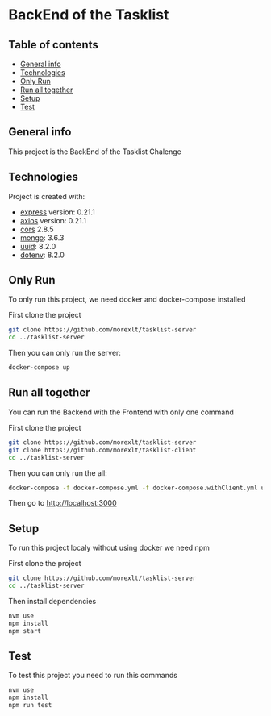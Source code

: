 # BackEnd of the Tasklist

## Table of contents
* [General info](#general-info)
* [Technologies](#technologies)
* [Only Run](#only-run)
* [Run all together](#run-all-together)
* [Setup](#setup)
* [Test](#test)

## General info
This project is the BackEnd of the Tasklist Chalenge
	
## Technologies
Project is created with:
* [express](https://github.com/expressjs/express) version: 0.21.1
* [axios](https://github.com/axios/axios) version: 0.21.1
* [cors](https://github.com/expressjs/cors) 2.8.5
* [mongo](https://github.com/mongodb/node-mongodb-native): 3.6.3
* [uuid](https://github.com/uuidjs/uuid): 8.2.0
* [dotenv](https://github.com/motdotla/dotenv): 8.2.0

	
## Only Run
To only run this project, we need docker and docker-compose installed

First clone the project
```bash
git clone https://github.com/morexlt/tasklist-server
cd ../tasklist-server
```
Then you can only run the server:
```bash
docker-compose up
```

## Run all together
You can run the Backend with the Frontend with only one command

First clone the project
```bash
git clone https://github.com/morexlt/tasklist-server
git clone https://github.com/morexlt/tasklist-client
cd ../tasklist-server
```
Then you can only run the all:
```bash
docker-compose -f docker-compose.yml -f docker-compose.withClient.yml up
```
Then go to [http://localhost:3000](http://localhost:3000)

## Setup
To run this project localy without using docker we need npm

First clone the project
```bash
git clone https://github.com/morexlt/tasklist-server
cd ../tasklist-server
```
Then install dependencies
```bash
nvm use
npm install
npm start
```

## Test
To test this project you need to run this commands

```bash
nvm use
npm install
npm run test
```
